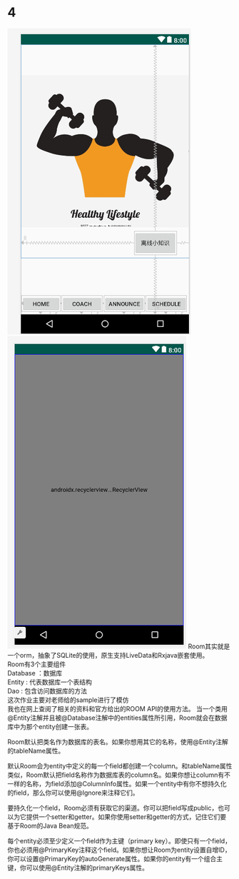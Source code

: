 # 4
![Image text](https://github.com/16301116/4/blob/master/1.png)  
![Image text](https://github.com/16301116/4/blob/master/2.png)
Room其实就是一个orm，抽象了SQLite的使用，原生支持LiveData和Rxjava嵌套使用。  
Room有3个主要组件  
Database ：数据库  
Entity : 代表数据库一个表结构  
Dao : 包含访问数据库的方法  
这次作业主要对老师给的sample进行了模仿  
我也在网上查阅了相关的资料和官方给出的ROOM API的使用方法。
当一个类用@Entity注解并且被@Database注解中的entities属性所引用，Room就会在数据库中为那个entity创建一张表。  

Room默认把类名作为数据库的表名。如果你想用其它的名称，使用@Entity注解的tableName属性。  

默认Room会为entity中定义的每一个field都创建一个column。和tableName属性类似，Room默认把field名称作为数据库表的column名。如果你想让column有不一样的名称，为field添加@ColumnInfo属性。如果一个entity中有你不想持久化的field，那么你可以使用@Ignore来注释它们。  

要持久化一个field，Room必须有获取它的渠道。你可以把field写成public，也可以为它提供一个setter和getter。如果你使用setter和getter的方式，记住它们要基于Room的Java Bean规范。  

每个entity必须至少定义一个field作为主键（primary key）。即使只有一个field，你也必须用@PrimaryKey注释这个field。如果你想让Room为entity设置自增ID，你可以设置@PrimaryKey的autoGenerate属性。如果你的entity有一个组合主键，你可以使用@Entity注解的primaryKeys属性。  
